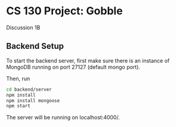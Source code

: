 # CS 130 Project: Gobble
Discussion 1B

## Backend Setup
To start the backend server, first make sure there is an instance of MongoDB running on port 27127 (default mongo port).

Then, run

```bash
cd backend/server
npm install
npm install mongoose
npm start
```

The server will be running on localhost:4000/.
